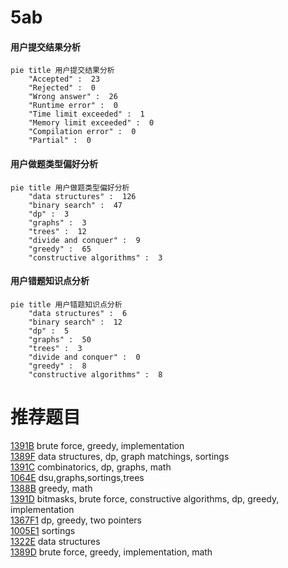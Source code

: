 # 5ab

<!-- tabs:start -->



#### **用户提交结果分析**

```mermaid
pie title 用户提交结果分析
    "Accepted" :  23
    "Rejected" :  0
    "Wrong answer" :  26
    "Runtime error" :  0
    "Time limit exceeded" :  1
    "Memory limit exceeded" :  0
    "Compilation error" :  0
    "Partial" :  0
```

#### **用户做题类型偏好分析**

```mermaid
pie title 用户做题类型偏好分析
    "data structures" :  126
    "binary search" :  47
    "dp" :  3
    "graphs" :  3
    "trees" :  12
    "divide and conquer" :  9
    "greedy" :  65
    "constructive algorithms" :  3
```
#### **用户错题知识点分析**

```mermaid
pie title 用户错题知识点分析
    "data structures" :  6
    "binary search" :  12
    "dp" :  5
    "graphs" :  50
    "trees" :  3
    "divide and conquer" :  0
    "greedy" :  8
    "constructive algorithms" :  8
```



<!-- tabs:end -->
# 推荐题目
[1391B](https://codeforces.com/contest/1391/problem/B)		brute force,
                        greedy,
                        implementation		  
[1389F](https://codeforces.com/contest/1389/problem/F)		data structures,
                        dp,
                        graph matchings,
                        sortings		  
[1391C](https://codeforces.com/contest/1391/problem/C)		combinatorics,
                        dp,
                        graphs,
                        math		  
[1064E](https://codeforces.com/contest/1064/problem/E)		dsu,graphs,sortings,trees		  
[1388B](https://codeforces.com/contest/1388/problem/B)		greedy,
                        math		  
[1391D](https://codeforces.com/contest/1391/problem/D)		bitmasks,
                        brute force,
                        constructive algorithms,
                        dp,
                        greedy,
                        implementation		  
[1367F1](https://codeforces.com/contest/1367F/problem/1)		dp,
                        greedy,
                        two pointers		  
[1005E1](https://codeforces.com/contest/1005E/problem/1)		sortings		  
[1322E](https://codeforces.com/contest/1322/problem/E)		data structures		  
[1389D](https://codeforces.com/contest/1389/problem/D)		brute force,
                        greedy,
                        implementation,
                        math		  
